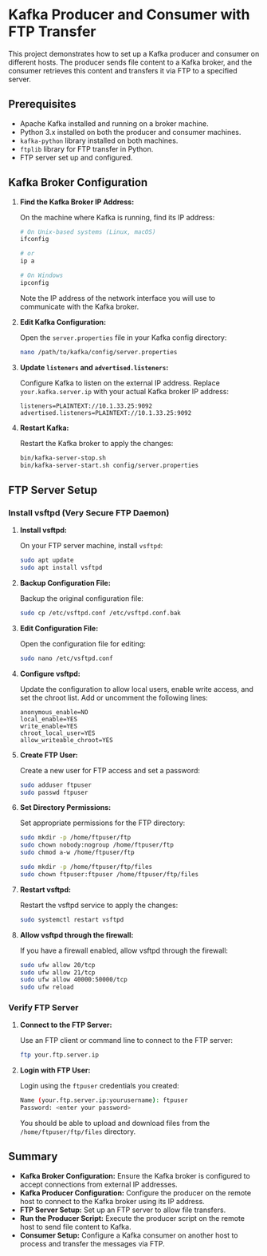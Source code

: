 # Kafka Producer and Consumer with FTP Transfer

This project demonstrates how to set up a Kafka producer and consumer on different hosts. The producer sends file content to a Kafka broker, and the consumer retrieves this content and transfers it via FTP to a specified server.

## Prerequisites

- Apache Kafka installed and running on a broker machine.
- Python 3.x installed on both the producer and consumer machines.
- `kafka-python` library installed on both machines.
- `ftplib` library for FTP transfer in Python.
- FTP server set up and configured.

## Kafka Broker Configuration

1. **Find the Kafka Broker IP Address:**

   On the machine where Kafka is running, find its IP address:

   ```bash
   # On Unix-based systems (Linux, macOS)
   ifconfig

   # or
   ip a

   # On Windows
   ipconfig
   ```

   Note the IP address of the network interface you will use to communicate with the Kafka broker.

2. **Edit Kafka Configuration:**

   Open the `server.properties` file in your Kafka config directory:

   ```bash
   nano /path/to/kafka/config/server.properties
   ```

3. **Update `listeners` and `advertised.listeners`:**

   Configure Kafka to listen on the external IP address. Replace `your.kafka.server.ip` with your actual Kafka broker IP address:

   ```properties
   listeners=PLAINTEXT://10.1.33.25:9092
   advertised.listeners=PLAINTEXT://10.1.33.25:9092
   ```

4. **Restart Kafka:**

   Restart the Kafka broker to apply the changes:

   ```bash
   bin/kafka-server-stop.sh
   bin/kafka-server-start.sh config/server.properties
   ```

## FTP Server Setup

### Install vsftpd (Very Secure FTP Daemon)

1. **Install vsftpd:**

   On your FTP server machine, install `vsftpd`:

   ```bash
   sudo apt update
   sudo apt install vsftpd
   ```

2. **Backup Configuration File:**

   Backup the original configuration file:

   ```bash
   sudo cp /etc/vsftpd.conf /etc/vsftpd.conf.bak
   ```

3. **Edit Configuration File:**

   Open the configuration file for editing:

   ```bash
   sudo nano /etc/vsftpd.conf
   ```

4. **Configure vsftpd:**

   Update the configuration to allow local users, enable write access, and set the chroot list. Add or uncomment the following lines:

   ```properties
   anonymous_enable=NO
   local_enable=YES
   write_enable=YES
   chroot_local_user=YES
   allow_writeable_chroot=YES
   ```

5. **Create FTP User:**

   Create a new user for FTP access and set a password:

   ```bash
   sudo adduser ftpuser
   sudo passwd ftpuser
   ```

6. **Set Directory Permissions:**

   Set appropriate permissions for the FTP directory:

   ```bash
   sudo mkdir -p /home/ftpuser/ftp
   sudo chown nobody:nogroup /home/ftpuser/ftp
   sudo chmod a-w /home/ftpuser/ftp

   sudo mkdir -p /home/ftpuser/ftp/files
   sudo chown ftpuser:ftpuser /home/ftpuser/ftp/files
   ```

7. **Restart vsftpd:**

   Restart the vsftpd service to apply the changes:

   ```bash
   sudo systemctl restart vsftpd
   ```

8. **Allow vsftpd through the firewall:**

   If you have a firewall enabled, allow vsftpd through the firewall:

   ```bash
   sudo ufw allow 20/tcp
   sudo ufw allow 21/tcp
   sudo ufw allow 40000:50000/tcp
   sudo ufw reload
   ```

### Verify FTP Server

1. **Connect to the FTP Server:**

   Use an FTP client or command line to connect to the FTP server:

   ```bash
   ftp your.ftp.server.ip
   ```

2. **Login with FTP User:**

   Login using the `ftpuser` credentials you created:

   ```bash
   Name (your.ftp.server.ip:yourusername): ftpuser
   Password: <enter your password>
   ```

   You should be able to upload and download files from the `/home/ftpuser/ftp/files` directory.

## Summary

- **Kafka Broker Configuration:** Ensure the Kafka broker is configured to accept connections from external IP addresses.
- **Kafka Producer Configuration:** Configure the producer on the remote host to connect to the Kafka broker using its IP address.
- **FTP Server Setup:** Set up an FTP server to allow file transfers.
- **Run the Producer Script:** Execute the producer script on the remote host to send file content to Kafka.
- **Consumer Setup:** Configure a Kafka consumer on another host to process and transfer the messages via FTP.
